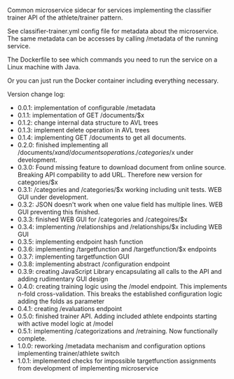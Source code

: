 Common microservice sidecar for services implementing the classifier trainer API of the athlete/trainer pattern. 

See classifier-trainer.yml config file for metadata about the microservice. The same metadata can be accesses by calling /metadata of the running service. 

The Dockerfile to see which commands you need to run the service on a Linux machine with Java. 

Or you can just run the Docker container including everything necessary. 

Version change log:

- 0.0.1: implementation of configurable /metadata
- 0.1.1: implementation of GET /documents/$x
- 0.1.2: change internal data structure to AVL trees
- 0.1.3: implement delete operation in AVL trees
- 0.1.4: implementing GET /documents to get all documents. 
- 0.2.0: finished implementing all /documents/$x and /documents operations. /categories/$x under development.
- 0.3.0: Found missing feature to download document from online source. Breaking API compability to add URL. Therefore new version for categories/$x
- 0.3.1: /categories and /categories/$x working including unit tests. WEB GUI under development.
- 0.3.2: JSON doesn't work when one value field has multiple lines. WEB GUI preventing this finished.
- 0.3.3: finished WEB GUI for /categories and /categoires/$x
- 0.3.4: implementing /relationships and /relationships/$x including WEB GUI
- 0.3.5: implementing endpoint hash function
- 0.3.6: implementing /targetfunction and /targetfunction/$x endpoints
- 0.3.7: implementing targetfunction GUI
- 0.3.8: implementing abstract /configuration endpoint
- 0.3.9: creating JavaScript Library encapsulating all calls to the API and adding rudimentary GUI design 
- 0.4.0: creating training logic using the /model endpoint. This implements n-fold cross-validation. This breaks the established configuration logic adding the folds as parameter
- 0.4.1: creating /evaluations endpoint
- 0.5.0: finished trainer API. Adding included athlete endpoints starting with active model logic at /model
- 0.5.1: implementing /categorizations and /retraining. Now functionally complete. 
- 1.0.0: reworking /metadata mechanism and configuration options implementing trainer/athlete switch
- 1.0.1: implemented checks for impossible targetfunction assignments from development of implementing microservice